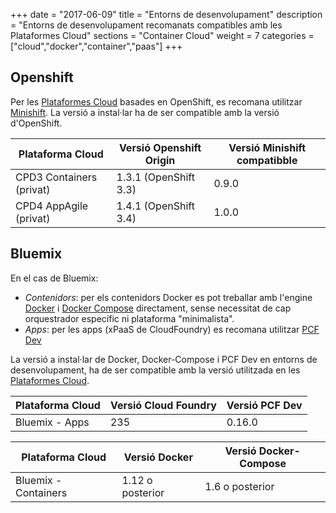 +++
date        = "2017-06-09"
title       = "Entorns de desenvolupament"
description = "Entorns de desenvolupament recomanats compatibles amb les Plataformes Cloud"
sections    = "Container Cloud"
weight      = 7
categories  = ["cloud","docker","container","paas"]
+++

## Openshift

Per les [Plataformes Cloud](http://canigo.ctti.gencat.cat/cloud/plataformes/) basades en OpenShift, es recomana utilitzar [Minishift](https://www.openshift.org/minishift/). La versió a instal·lar ha de ser compatible amb la versió d'OpenShift.

**Plataforma Cloud**  | **Versió Openshift Origin**   | **Versió Minishift compatibble**
------------ | ------------ | ------------
CPD3 Containers (privat)		|  1.3.1 (OpenShift 3.3)  | 0.9.0
CPD4 AppAgile (privat)  |  1.4.1 (OpenShift 3.4)  | 1.0.0

## Bluemix

En el cas de Bluemix:

* _Contenidors_: per els contenidors Docker es pot treballar amb l'engine [Docker](https://www.docker.com/community-edition/) i [Docker Compose](https://docs.docker.com/compose/) directament, sense necessitat de cap orquestrador específic ni plataforma "minimalista".
* _Apps_: per les apps (xPaaS de CloudFoundry) es recomana utilitzar [PCF Dev](https://pivotal.io/pcf-dev)

La versió a instal·lar de Docker, Docker-Compose i PCF Dev en entorns de desenvolupament, ha de ser compatible amb la versió utilitzada en les [Plataformes Cloud](http://canigo.ctti.gencat.cat/cloud/plataformes/).

**Plataforma Cloud**  | **Versió Cloud Foundry**   | **Versió PCF Dev**
------------ | ------------ | ------------
Bluemix - Apps	| 235 | 0.16.0

**Plataforma Cloud**  | **Versió Docker**   |  **Versió Docker-Compose**
------------ | ------------ | ------------
Bluemix - Containers  |  1.12 o posterior  | 1.6 o posterior
